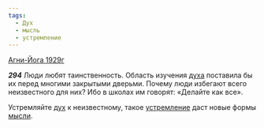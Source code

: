 ```yaml
---
tags:
  - Дух
  - мысль
  - устремление
---
```


[Агни-Йога 1929г](https://127.0.0.1:4002/agni/1929)

___294___
Люди любят таинственность. Область изучения [духа](../../../tags/#Дух) поставила бы их перед многими закрытыми дверьми. Почему люди избегают всего неизвестного для них? Ибо в школах им говорят: «Делайте как все».   

Устремляйте [дух](../../../tags/#Дух) к неизвестному, такое [устремление](../../../tags/#устремление) даст новые формы [мысли](../../../tags/#мысль).